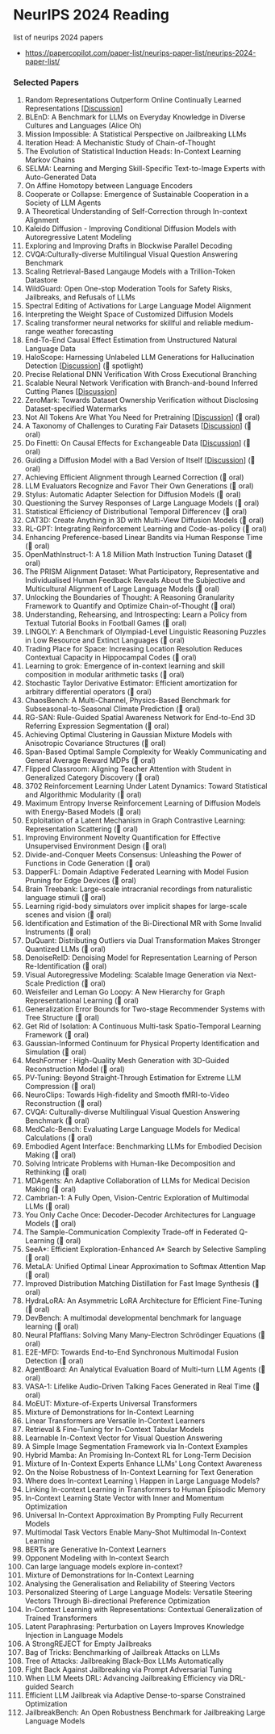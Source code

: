 # NeurIPS 2024 Reading

list of neurips 2024 papers 

* https://papercopilot.com/paper-list/neurips-paper-list/neurips-2024-paper-list/

### Selected Papers 


1. Random Representations Outperform Online Continually Learned Representations [[Discussion](https://github.com/room1805/NeurIPS2024/discussions/10)]
2. BLEnD: A Benchmark for LLMs on Everyday Knowledge in Diverse Cultures and Languages (Alice Oh)
3. Mission Impossible: A Statistical Perspective on Jailbreaking LLMs
4. Iteration Head: A Mechanistic Study of Chain-of-Thought
5. The Evolution of Statistical Induction Heads: In-Context Learning Markov Chains
6. SELMA: Learning and Merging Skill-Specific Text-to-Image Experts with Auto-Generated Data
7. On Affine Homotopy between Language Encoders
8. Cooperate or Collapse: Emergence of Sustainable Cooperation in a Society of LLM Agents
9. A Theoretical Understanding of Self-Correction through In-context Alignment
10. Kaleido Diffusion - Improving Conditional Diffusion Models with Autoregressive Latent Modeling
11. Exploring and Improving Drafts in Blockwise Parallel Decoding
12. CVQA:Culturally-diverse Multilingual Visual Question Answering Benchmark
13. Scaling Retrieval-Based Langauge Models with a Trillion-Token Datastore
14. WildGuard: Open One-stop Moderation Tools for Safety Risks, Jailbreaks, and Refusals of LLMs
15. Spectral Editing of Activations for Large Language Model Alignment
16. Interpreting the Weight Space of Customized Diffusion Models
17. Scaling transformer neural networks for skillful and reliable medium-range weather forecasting
18. End-To-End Causal Effect Estimation from Unstructured Natural Language Data
19. HaloScope: Harnessing Unlabeled LLM Generations for Hallucination Detection [[Discussion](https://github.com/room1805/NeurIPS2024/discussions/3)] (💫 spotlight)
20. Precise Relational DNN Verification With Cross Executional Branching
21. Scalable Neural Network Verification with Branch-and-bound Inferred Cutting Planes [[Discussion](https://github.com/room1805/NeurIPS2024/discussions/4)]
22. ZeroMark: Towards Dataset Ownership Verification without Disclosing Dataset-specified Watermarks
23. Not All Tokens Are What You Need for Pretraining [[Discussion](https://github.com/room1805/NeurIPS2024/discussions/5)] (💫 oral)
24. A Taxonomy of Challenges to Curating Fair Datasets [[Discussion](https://github.com/room1805/NeurIPS2024/discussions/6)] (💫 oral)
25. Do Finetti: On Causal Effects for Exchangeable Data [[Discussion](https://github.com/room1805/NeurIPS2024/discussions/7)] (💫 oral)
26. Guiding a Diffusion Model with a Bad Version of Itself [[Discussion](https://github.com/room1805/NeurIPS2024/discussions/8)]  (💫 oral)
27. Achieving Efficient Alignment through Learned Correction (💫 oral)
28. LLM Evaluators Recognize and Favor Their Own Generations (💫 oral)
29. Stylus: Automatic Adapter Selection for Diffusion Models (💫 oral)
30. Questioning the Survey Responses of Large Language Models (💫 oral)
31. Statistical Efficiency of Distributional Temporal Differencev (💫 oral)
32. CAT3D: Create Anything in 3D with Multi-View Diffusion Models (💫 oral)
33. RL-GPT: Integrating Reinforcement Learning and Code-as-policy (💫 oral)
34. Enhancing Preference-based Linear Bandits via Human Response Time (💫 oral)
35. OpenMathInstruct-1: A 1.8 Million Math Instruction Tuning Dataset (💫 oral)
36. The PRISM Alignment Dataset: What Participatory, Representative and Individualised Human Feedback Reveals About the Subjective and Multicultural Alignment of Large Language Models (💫 oral)
37. Unlocking the Boundaries of Thought: A Reasoning Granularity Framework to Quantify and Optimize Chain-of-Thought (💫 oral)
38. Understanding, Rehearsing, and Introspecting: Learn a Policy from Textual Tutorial Books in Football Games (💫 oral)
39. LINGOLY: A Benchmark of Olympiad-Level Linguistic Reasoning Puzzles in Low Resource and Extinct Languages (💫 oral)
40. Trading Place for Space: Increasing Location Resolution Reduces Contextual Capacity in Hippocampal Codes (💫 oral)
41. Learning to grok: Emergence of in-context learning and skill composition in modular arithmetic tasks (💫 oral)
42. Stochastic Taylor Derivative Estimator: Efficient amortization for arbitrary differential operators (💫 oral)
43. ChaosBench: A Multi-Channel, Physics-Based Benchmark for Subseasonal-to-Seasonal Climate Prediction (💫 oral)
44. RG-SAN: Rule-Guided Spatial Awareness Network for End-to-End 3D Referring Expression Segmentation (💫 oral)
45. Achieving Optimal Clustering in Gaussian Mixture Models with Anisotropic Covariance Structures (💫 oral)
46. Span-Based Optimal Sample Complexity for Weakly Communicating and General Average Reward MDPs (💫 oral)
47. Flipped Classroom: Aligning Teacher Attention with Student in Generalized Category Discovery (💫 oral)
48. 3702	Reinforcement Learning Under Latent Dynamics: Toward Statistical and Algorithmic Modularity (💫 oral)
49. Maximum Entropy Inverse Reinforcement Learning of Diffusion Models with Energy-Based Models (💫 oral)
50. Exploitation of a Latent Mechanism in Graph Contrastive Learning: Representation Scattering (💫 oral)
51. Improving Environment Novelty Quantification for Effective Unsupervised Environment Design (💫 oral)
52. Divide-and-Conquer Meets Consensus: Unleashing the Power of Functions in Code Generation  (💫 oral)
53. DapperFL: Domain Adaptive Federated Learning with Model Fusion Pruning for Edge Devices (💫 oral) 
54. Brain Treebank: Large-scale intracranial recordings from naturalistic language stimuli (💫 oral) 
55. Learning rigid-body simulators over implicit shapes for large-scale scenes and vision  (💫 oral) 
56. Identification and Estimation of the Bi-Directional MR with Some Invalid Instruments  (💫 oral)
57. DuQuant: Distributing Outliers via Dual Transformation Makes Stronger Quantized LLMs  (💫 oral)
58. DenoiseReID: Denoising Model for Representation Learning of Person Re-Identification  (💫 oral)
59. Visual Autoregressive Modeling: Scalable Image Generation via Next-Scale Prediction  (💫 oral)
60. Weisfeiler and Leman Go Loopy: A New Hierarchy for Graph Representational Learning  (💫 oral)
61. Generalization Error Bounds for Two-stage Recommender Systems with Tree Structure  (💫 oral)
62. Get Rid of Isolation: A Continuous Multi-task Spatio-Temporal Learning Framework  (💫 oral)
63. Gaussian-Informed Continuum for Physical Property Identification and Simulation  (💫 oral)
64. MeshFormer : High-Quality Mesh Generation with 3D-Guided Reconstruction Model  (💫 oral)
65. PV-Tuning: Beyond Straight-Through Estimation for Extreme LLM Compression  (💫 oral)
66. NeuroClips: Towards High-fidelity and Smooth fMRI-to-Video Reconstruction  (💫 oral)
67. CVQA: Culturally-diverse Multilingual Visual Question Answering Benchmark  (💫 oral)
68. MedCalc-Bench: Evaluating Large Language Models for Medical Calculations  (💫 oral)
69. Embodied Agent Interface: Benchmarking LLMs for Embodied Decision Making  (💫 oral)
70. Solving Intricate Problems with Human-like Decomposition and Rethinking  (💫 oral)
71. MDAgents: An Adaptive Collaboration of LLMs for Medical Decision Making  (💫 oral) 
72. Cambrian-1: A Fully Open, Vision-Centric Exploration of Multimodal LLMs  (💫 oral) 
73. You Only Cache Once: Decoder-Decoder Architectures for Language Models  (💫 oral)
74. The Sample-Communication Complexity Trade-off in Federated Q-Learning  (💫 oral) 
75. SeeA*: Efficient Exploration-Enhanced A* Search by Selective Sampling  (💫 oral)
76. MetaLA: Unified Optimal Linear Approximation to Softmax Attention Map  (💫 oral) 
77. Improved Distribution Matching Distillation for Fast Image Synthesis  (💫 oral)
78. HydraLoRA: An Asymmetric LoRA Architecture for Efficient Fine-Tuning  (💫 oral)
79. DevBench: A multimodal developmental benchmark for language learning  (💫 oral)
80. Neural Pfaffians: Solving Many Many-Electron Schrödinger Equations  (💫 oral)
81. E2E-MFD: Towards End-to-End Synchronous Multimodal Fusion Detection  (💫 oral)
82. AgentBoard: An Analytical Evaluation Board of Multi-turn LLM Agents  (💫 oral)
83. VASA-1: Lifelike Audio-Driven Talking Faces Generated in Real Time  (💫 oral)
84. MoEUT: Mixture-of-Experts Universal Transformers
85. Mixture of Demonstrations for In-Context Learning
86. Linear Transformers are Versatile In-Context Learners
87. Retrieval & Fine-Tuning for In-Context Tabular Models
88. Learnable In-Context Vector for Visual Question Answering
89. A Simple Image Segmentation Framework via In-Context Examples
90. Hybrid Mamba: An Promising In-Context RL for Long-Term Decision
91. Mixture of In-Context Experts Enhance LLMs' Long Context Awareness
92. On the Noise Robustness of In-Context Learning for Text Generation
93. Where does In-context Learning \\ Happen in Large Language Models?
94. Linking In-context Learning in Transformers to Human Episodic Memory
95. In-Context Learning State Vector with Inner and Momentum Optimization
96. Universal In-Context Approximation By Prompting Fully Recurrent Models
97. Multimodal Task Vectors Enable Many-Shot Multimodal In-Context Learning
98. BERTs are Generative In-Context Learners
99. Opponent Modeling with In-context Search
100. Can large language models explore in-context?
101. Mixture of Demonstrations for In-Context Learning
102. Analysing the Generalisation and Reliability of Steering Vectors
103. Personalized Steering of Large Language Models: Versatile Steering Vectors Through Bi-directional Preference Optimization
104. In-Context Learning with Representations: Contextual Generalization of Trained Transformers
105. Latent Paraphrasing: Perturbation on Layers Improves Knowledge Injection in Language Models
106. A StrongREJECT for Empty Jailbreaks
107. Bag of Tricks: Benchmarking of Jailbreak Attacks on LLMs
108. Tree of Attacks: Jailbreaking Black-Box LLMs Automatically
109. Fight Back Against Jailbreaking via Prompt Adversarial Tuning
110. When LLM Meets DRL: Advancing Jailbreaking Efficiency via DRL-guided Search
111. Efficient LLM Jailbreak via Adaptive Dense-to-sparse Constrained Optimization
112. JailbreakBench: An Open Robustness Benchmark for Jailbreaking Large Language Models






